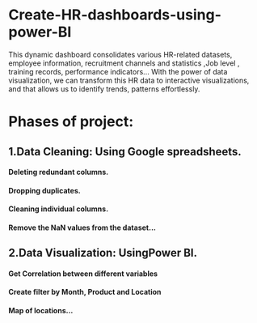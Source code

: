 # Create-HR-dashboards-using-power-BI
This dynamic dashboard consolidates various HR-related datasets, employee information, recruitment channels and statistics ,Job level , training records, performance indicators... With the power of data visualization, we can transform this HR data to interactive visualizations, and that allows us to identify trends, patterns effortlessly.
# Phases of project: 
## 1.Data Cleaning: Using Google spreadsheets.
#### Deleting redundant columns.
#### Dropping duplicates.
#### Cleaning individual columns.
#### Remove the NaN values from the dataset...
## 2.Data Visualization: UsingPower BI.
#### Get Correlation between different variables
#### Create filter by Month, Product and Location 
#### Map of locations...
